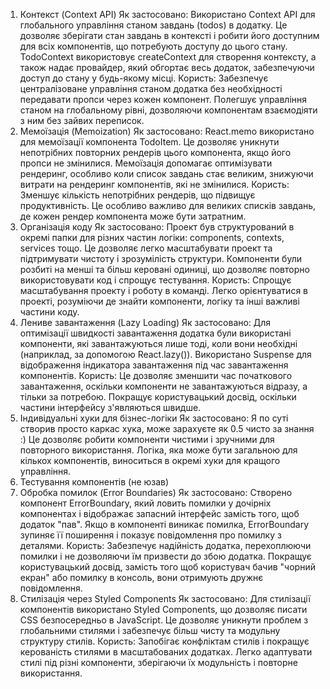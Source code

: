 1. Контекст (Context API)
Як застосовано:
Використано Context API для глобального управління станом завдань (todos) в додатку. Це дозволяє зберігати стан завдань в контексті і робити його доступним для всіх компонентів, що потребують доступу до цього стану.
TodoContext використовує createContext для створення контексту, а також надає провайдер, який обгортає весь додаток, забезпечуючи доступ до стану у будь-якому місці.
Користь:
Забезпечує централізоване управління станом додатка без необхідності передавати пропси через кожен компонент.
Полегшує управління станом на глобальному рівні, дозволяючи компонентам взаємодіяти з ним без зайвих переписок.
2. Мемоїзація (Memoization)
Як застосовано:
React.memo використано для мемоїзації компонента TodoItem. Це дозволяє уникнути непотрібних повторних рендерів цього компонента, якщо його пропси не змінилися.
Мемоїзація допомагає оптимізувати рендеринг, особливо коли список завдань стає великим, знижуючи витрати на рендеринг компонентів, які не змінилися.
Користь:
Зменшує кількість непотрібних рендерів, що підвищує продуктивність.
Це особливо важливо для великих списків завдань, де кожен рендер компонента може бути затратним.
3. Організація коду
Як застосовано:
Проект був структурований в окремі папки для різних частин логіки: components, contexts, services тощо. Це дозволяє легко масштабувати проект та підтримувати чистоту і зрозумілість структури.
Компоненти були розбиті на менші та більш керовані одиниці, що дозволяє повторно використовувати код і спрощує тестування.
Користь:
Спрощує масштабування проекту і роботу в команді.
Легко орієнтуватися в проекті, розуміючи де знайти компоненти, логіку та інші важливі частини коду.
4. Лениве завантаження (Lazy Loading)
Як застосовано:
Для оптимізації швидкості завантаження додатка були використані компоненти, які завантажуються лише тоді, коли вони необхідні (наприклад, за допомогою React.lazy()).
Використано Suspense для відображення індикатора завантаження під час завантаження компонентів.
Користь:
Це дозволяє зменшити час початкового завантаження, оскільки компоненти не завантажуються відразу, а тільки за потребою.
Покращує користувацький досвід, оскільки частини інтерфейсу з'являються швидше.
5. Індивідуальні хуки для бізнес-логіки
Як застосовано:
Я по суті створив просто каркас хука, може зарахуєте як 0.5 чисто за знання :)
Це дозволяє робити компоненти чистими і зручними для повторного використання.
Логіка, яка може бути загальною для кількох компонентів, виноситься в окремі хуки для кращого управління.
6. Тестування компонентів (не юзав)
7. Обробка помилок (Error Boundaries)
Як застосовано:
Створено компонент ErrorBoundary, який ловить помилки у дочірніх компонентах і відображає запасний інтерфейс замість того, щоб додаток "пав".
Якщо в компоненті виникає помилка, ErrorBoundary зупиняє її поширення і показує повідомлення про помилку з деталями.
Користь:
Забезпечує надійність додатка, перехоплюючи помилки і не дозволяючи їм призвести до збою додатка.
Покращує користувацький досвід, замість того щоб користувач бачив "чорний екран" або помилку в консоль, вони отримують дружнє повідомлення.
8. Стилізація через Styled Components
Як застосовано:
Для стилізації компонентів використано Styled Components, що дозволяє писати CSS безпосередньо в JavaScript.
Це дозволяє уникнути проблем з глобальними стилями і забезпечує більш чисту та модульну структуру стилів.
Користь:
Запобігає конфліктам стилів і покращує керованість стилями в масштабованих додатках.
Легко адаптувати стилі під різні компоненти, зберігаючи їх модульність і повторне використання.